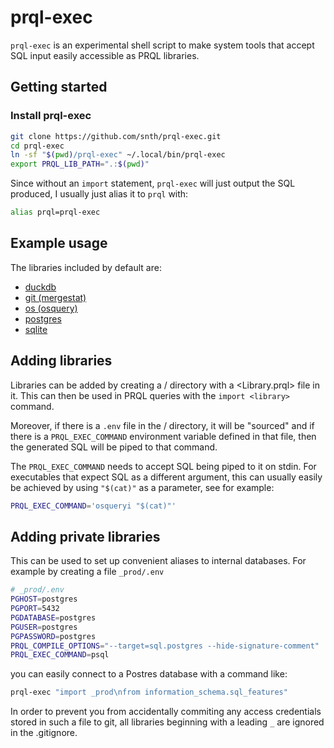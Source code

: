 # prql-exec

`prql-exec` is an experimental shell script to make
system tools that accept SQL input easily accessible
as PRQL libraries.

## Getting started

### Install prql-exec

```sh
git clone https://github.com/snth/prql-exec.git
cd prql-exec
ln -sf "$(pwd)/prql-exec" ~/.local/bin/prql-exec
export PRQL_LIB_PATH=".:$(pwd)"
```

Since without an `import` statement, `prql-exec` will just
output the SQL produced, I usually just alias it to `prql`
with:

```sh
alias prql=prql-exec
```

## Example usage

The libraries included by default are:

- [duckdb](duckdb/README.md)
- [git (mergestat)](git/README.md)
- [os (osquery)](os/README.md)
- [postgres](postgres/README.md)
- [sqlite](sqlite/README.md)

## Adding libraries

Libraries can be added by creating a <library>/ directory
with a <Library.prql> file in it. This can then be used
in PRQL queries with the `import <library>` command.

Moreover, if there is a `.env` file in the <library>/
directory, it will be "sourced" and if there is a
`PRQL_EXEC_COMMAND` environment variable defined in that
file, then the generated SQL will be piped to that command.

The `PRQL_EXEC_COMMAND` needs to accept SQL being piped to
it on stdin. For executables that expect SQL as a different
argument, this can usually easily be achieved by using
`"$(cat)"` as a parameter, see for example:

```sh
PRQL_EXEC_COMMAND='osqueryi "$(cat)"'
```

## Adding private libraries

This can be used to set up convenient aliases to internal
databases. For example by creating a file `_prod/.env`

```sh
# _prod/.env
PGHOST=postgres
PGPORT=5432
PGDATABASE=postgres
PGUSER=postgres
PGPASSWORD=postgres
PRQL_COMPILE_OPTIONS="--target=sql.postgres --hide-signature-comment"
PRQL_EXEC_COMMAND=psql
```

you can easily connect to a Postres database with a command like:
```sh
prql-exec "import _prod\nfrom information_schema.sql_features"
```

In order to prevent you from accidentally commiting any access
credentials stored in such a file to git, all libraries beginning
with a leading `_` are ignored in the .gitignore.
